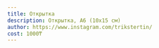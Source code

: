 ```yaml
---
title: Открытка
description: Открытка, А6 (10х15 см)
author: https://www.instagram.com/trikstertin/
cost: 1000₸
---
```

